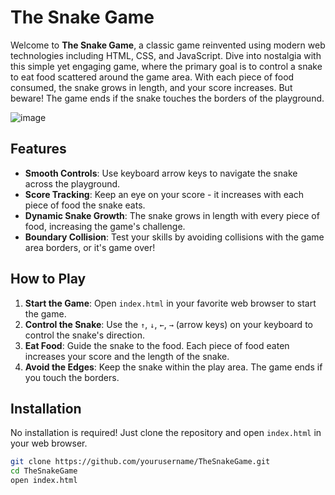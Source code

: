 # The Snake Game

Welcome to **The Snake Game**, a classic game reinvented using modern web technologies including HTML, CSS, and JavaScript. Dive into nostalgia with this simple yet engaging game, where the primary goal is to control a snake to eat food scattered around the game area. With each piece of food consumed, the snake grows in length, and your score increases. But beware! The game ends if the snake touches the borders of the playground.

![image](https://github.com/udaygiri/Snake-Game/assets/60474023/56ee5715-1a23-4221-8471-ecabf6124fe6)


## Features

- **Smooth Controls**: Use keyboard arrow keys to navigate the snake across the playground.
- **Score Tracking**: Keep an eye on your score - it increases with each piece of food the snake eats.
- **Dynamic Snake Growth**: The snake grows in length with every piece of food, increasing the game's challenge.
- **Boundary Collision**: Test your skills by avoiding collisions with the game area borders, or it's game over!

## How to Play

1. **Start the Game**: Open `index.html` in your favorite web browser to start the game.
2. **Control the Snake**: Use the `↑`, `↓`, `←`, `→` (arrow keys) on your keyboard to control the snake's direction.
3. **Eat Food**: Guide the snake to the food. Each piece of food eaten increases your score and the length of the snake.
4. **Avoid the Edges**: Keep the snake within the play area. The game ends if you touch the borders.

## Installation

No installation is required! Just clone the repository and open `index.html` in your web browser.

```bash
git clone https://github.com/yourusername/TheSnakeGame.git
cd TheSnakeGame
open index.html
